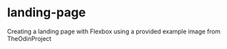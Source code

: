# landing-page
Creating a landing page with Flexbox using a provided example image from TheOdinProject

